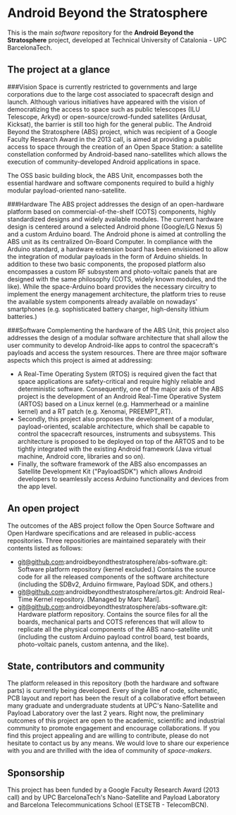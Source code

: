 Android Beyond the Stratosphere
====================================================================================================

This is the main *software* repository for the **Android Beyond the Stratosphere** project,
developed at Technical University of Catalonia - UPC BarcelonaTech.

The project at a glance
----------------------------------------------------------------------------------------------------
###Vision
Space is currently restricted to governments and large corporations due to the large cost associated
to spacecraft design and launch. Although various initiatives have appeared with the vision of
democratizing the access to space such as public telescopes (ILU Telescope, Arkyd) or
open-source/crowd-funded satellites (Ardusat, Kicksat), the barrier is still too high for the
general public. The Android Beyond the Stratosphere (ABS) project, which was recipient of a Google
Faculty Research Award in the 2013 call, is aimed at providing a public access to space through the 
creation of an Open Space Station: a satellite constellation conformed by Android-based
nano-satellites which allows the execution of community-developed Android applications in space.

The OSS basic building block, the ABS Unit, encompasses both the essential hardware and software
components required to build a highly modular payload-oriented nano-satellite.

###Hardware
The ABS project addresses the design of an open-hardware platform based on commercial-of-the-shelf
(COTS) components, highly standardized designs and widely available modules. The current hardware
design is centered around a selected Android phone (Google/LG Nexus 5) and a custom Arduino board.
The Android phone is aimed at controlling the ABS unit as its centralized On-Board Computer. In
compliance with the Arduino standard, a hardware extension board has been envisioned to allow the
integration of modular payloads in the form of Arduino shields. In addition to these two basic
components, the proposed platform also encompasses a custom RF subsystem and photo-voltaic panels
that are designed with the same philosophy (COTS, widely known modules, and the like). While the
space-Arduino board provides the necessary circuitry to implement the energy management
architecture, the platform tries to reuse the available system components already available on
nowadays' smartphones (e.g. sophisticated battery charger, high-density lithium batteries.)

###Software
Complementing the hardware of the ABS Unit, this project also addresses the design of a modular
software architecture that shall allow the user community to develop Android-like apps to control
the spacecraft's payloads and access the system resources. There are three major software aspects
which this project is aimed at addressing:

- A Real-Time Operating System (RTOS) is required given the fact that space applications are
  safety-critical and require highly reliable and deterministic software. Consequently, one of the
  major axis of the ABS project is the development of an Android Real-Time Operative System (ARTOS)
  based on a Linux kernel (e.g. Hammerhead or a mainline kernel) and a RT patch (e.g. Xenomai,
  PREEMPT_RT).
- Secondly, this project also proposes the development of a modular, payload-oriented, scalable
  architecture, which shall be capable to control the spacecraft resources, instruments and
  subsystems. This architecture is proposed to be deployed on top of the ARTOS and to be tightly
  integrated with the existing Android framework (Java virtual machine, Android core, libraries and
  so on).
- Finally, the software framework of the ABS also encompasses an Satellite Development Kit
  ("PayloadSDK") which allows Android developers to seamlessly access Arduino functionality and
  devices from the app level.

An open project
----------------------------------------------------------------------------------------------------
The outcomes of the ABS project follow the Open Source Software and Open Hardware specifications and
are released in public-access repositories. Three repositiories are maintained separately with their
contents listed as follows:

- git@github.com:androidbeyondthestratosphere/abs-software.git: Software platform repository (kernel
  excluded.) Contains the source code for all the released components of the software architecture
  (including the SDBv2, Arduino firmware, Payload SDK, and others.)
- git@github.com:androidbeyondthestratosphere/artos.git: Android Real-Time Kernel repository.
  [Managed by Marc Marí].
- git@github.com:androidbeyondthestratosphere/abs-software.git: Hardware platform repository.
  Contains the source files for all the boards, mechanical parts and COTS references that will
  allow to replicate all the physical components of the ABS nano-satellite unit (including the
  custom Arduino payload control board, test boards, photo-voltaic panels, custom antenna, and the
  like).


State, contributors and community
----------------------------------------------------------------------------------------------------
The platform released in this repository (both the hardware and software parts) is currently being
developed. Every single line of code, schematic, PCB layout and report has been the result of a
collaborative effort between many graduate and undergraduate students at UPC's
Nano-Satellite and Payload Laboratory over the last 2 years. Right now, the preliminary outcomes of
this project are open to the academic, scientific and industrial community to promote engagement and
encourage collaborations. If you find this project appealing and are willing to contribute, please
do not hesitate to contact us by any means. We would love to share our experience with you and are
thrilled with the idea of community of *space-makers*.


Sponsorship
----------------------------------------------------------------------------------------------------
This project has been funded by a Google Faculty Research Award (2013 call) and by UPC
BarcelonaTech's Nano-Satellite and Payload Laboratory and Barcelona Telecommunications
School (ETSETB - TelecomBCN).
